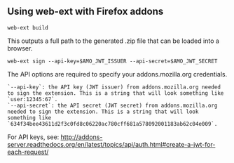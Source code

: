 ## Using web-ext with Firefox addons

`web-ext build`

This outputs a full path to the generated .zip file that can be loaded into a browser.

`web-ext sign --api-key=$AMO_JWT_ISSUER --api-secret=$AMO_JWT_SECRET`

The API options are required to specify your addons.mozilla.org credentials.

    `--api-key`: the API key (JWT issuer) from addons.mozilla.org needed to sign the extension. This is a string that will look something like `user:12345:67`.
    `--api-secret`: the API secret (JWT secret) from addons.mozilla.org needed to sign the extension. This is a string that will look something like `634f34bee43611d2f3c0fd8c06220ac780cff681a578092001183ab62c04e009`.

For API keys, see: http://addons-server.readthedocs.org/en/latest/topics/api/auth.html#create-a-jwt-for-each-request/

